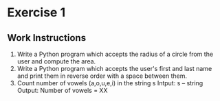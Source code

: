 # Exercise 1

## Work Instructions

1. Write a Python program which accepts the radius of a circle from the user and compute the area.
2. Write a Python program which accepts the user's first and last name and print them in reverse order with a space between them.
3. Count number of vowels (a,o,u,e,i) in the string s
Intput: s – string
Output: Number of vowels = XX

